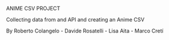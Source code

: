 ANIME CSV PROJECT

Collecting data from and API and creating an Anime CSV

By Roberto Colangelo - Davide Rosatelli - Lisa Aita - Marco Cretí
